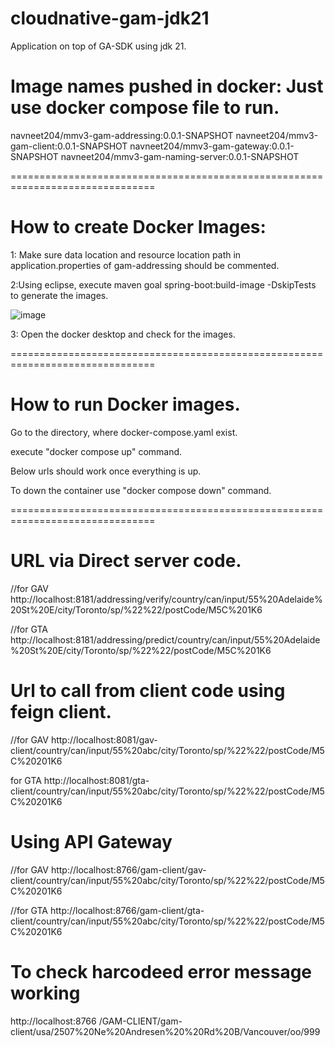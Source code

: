 # cloudnative-gam-jdk21
Application on top of GA-SDK using jdk 21.

# Image names pushed in docker: Just use docker compose file to run.

navneet204/mmv3-gam-addressing:0.0.1-SNAPSHOT
navneet204/mmv3-gam-client:0.0.1-SNAPSHOT
navneet204/mmv3-gam-gateway:0.0.1-SNAPSHOT
navneet204/mmv3-gam-naming-server:0.0.1-SNAPSHOT


===============================================================================

# How to create Docker Images:

1: Make sure data location and resource location path in application.properties of gam-addressing should be commented.

2:Using eclipse, execute maven goal spring-boot:build-image -DskipTests to generate the images.

![image](https://github.com/user-attachments/assets/2f1c29a3-3232-4900-a8d1-97ee5b02acec)


3: Open the docker desktop and check for the images. 

===============================================================================
 
# How to run Docker images.

Go to the directory, where docker-compose.yaml exist.

execute "docker compose up" command.

Below urls should work once everything is up.

To down the container use "docker compose down" command.

===============================================================================

# URL via Direct server code.
//for GAV
http://localhost:8181/addressing/verify/country/can/input/55%20Adelaide%20St%20E/city/Toronto/sp/%22%22/postCode/M5C%201K6

//for GTA
http://localhost:8181/addressing/predict/country/can/input/55%20Adelaide%20St%20E/city/Toronto/sp/%22%22/postCode/M5C%201K6



# Url to call from client code using feign client.
//for GAV
http://localhost:8081/gav-client/country/can/input/55%20abc/city/Toronto/sp/%22%22/postCode/M5C%20201K6

for GTA
http://localhost:8081/gta-client/country/can/input/55%20abc/city/Toronto/sp/%22%22/postCode/M5C%20201K6



# Using API Gateway
//for GAV
http://localhost:8766/gam-client/gav-client/country/can/input/55%20abc/city/Toronto/sp/%22%22/postCode/M5C%20201K6

//for GTA
http://localhost:8766/gam-client/gta-client/country/can/input/55%20abc/city/Toronto/sp/%22%22/postCode/M5C%20201K6



# To check harcodeed error message working
http://localhost:8766 /GAM-CLIENT/gam-client/usa/2507%20Ne%20Andresen%20%20Rd%20B/Vancouver/oo/999

